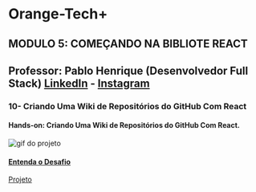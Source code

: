# Orange-Tech+

## MODULO 5: COMEÇANDO NA BIBLIOTE REACT
Professor: Pablo Henrique (Desenvolvedor Full Stack) [LinkedIn](https://www.linkedin.com/in/pablohdev/) - [Instagram](https://www.instagram.com/pablohdev/)
---
### 10- Criando Uma Wiki de Repositórios do GitHub Com React
#### Hands-on: Criando Uma Wiki de Repositórios do GitHub Com React.

![gif do projeto]()
#### [Entenda o Desafio](https://github.com/digitalinnovationone/trilha-react-desafio-2)

[Projeto](https://github.com/Amanda-ribeiiro/criando-wiki-com-react.git)
